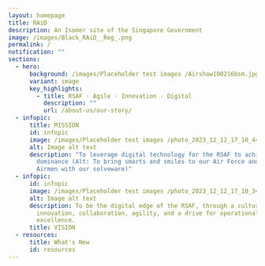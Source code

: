 ```yaml
---
layout: homepage
title: RAiD
description: An Isomer site of the Singapore Government
image: /images/Black_RAiD__Reg_.png
permalink: /
notification: ""
sections:
  - hero:
      background: /images/Placeholder test images /Airshow100216bsm.jpg
      variant: image
      key_highlights:
        - title: RSAF · Agile · Innovation · Digital
          description: ""
          url: /about-us/our-story/
  - infopic:
      title: MISSION
      id: infopic
      image: /images/Placeholder test images /photo_2023_12_12_17_10_44.jpg
      alt: Image alt text
      description: "To leverage digital technology for the RSAF to achieve air
        dominance (Alt: To bring smarts and smiles to our Air Force and our
        Airmen with our solveware)"
  - infopic:
      id: infopic
      image: /images/Placeholder test images /photo_2023_12_12_17_10_34.jpg
      alt: Image alt text
      description: To be the digital edge of the RSAF, through a culture of
        innovation, collaboration, agility, and a drive for operational
        excellence.
      title: VISION
  - resources:
      title: What's New
      id: resources
---
```

